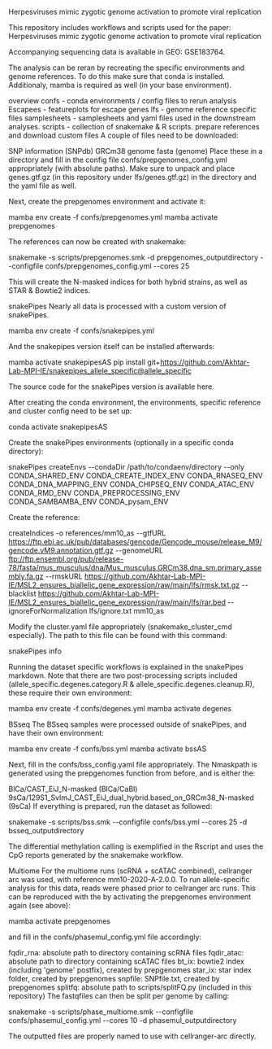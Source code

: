 Herpesviruses mimic zygotic genome activation to promote viral replication

This repository includes workflows and scripts used for the paper: Herpesviruses mimic zygotic genome activation to promote viral replication

Accompanying sequencing data is available in GEO: GSE183764.

The analysis can be reran by recreating the specific environments and genome references. To do this make sure that conda is installed. Additionaly, mamba is required as well (in your base environment).

overview
confs - conda environments / config files to rerun analysis
Escapees - featureplots for escape genes
lfs - genome reference specific files
samplesheets - samplesheets and yaml files used in the downstream analyses.
scripts - collection of snakemake & R scripts.
prepare references and download custom files
A couple of files need to be downloaded:

SNP information (SNPdb)
GRCm38 genome fasta (genome)
Place these in a directory and fill in the config file confs/prepgenomes_config.yml appropriately (with absolute paths). Make sure to unpack and place genes.gtf.gz (in this repository under lfs/genes.gtf.gz) in the directory and the yaml file as well.

Next, create the prepgenomes environment and activate it:

mamba env create -f confs/prepgenomes.yml
mamba activate prepgenomes

The references can now be created with snakemake:

snakemake -s scripts/prepgenomes.smk -d prepgenomes_outputdirectory --configfile confs/prepgenomes_config.yml --cores 25

This will create the N-masked indices for both hybrid strains, as well as STAR & Bowtie2 indices.

snakePipes
Nearly all data is processed with a custom version of snakePipes.

mamba env create -f confs/snakepipes.yml

And the snakepipes version itself can be installed afterwards:

mamba activate snakepipesAS
pip install git+https://github.com/Akhtar-Lab-MPI-IE/snakepipes_allele_specific@allele_specific

The source code for the snakePipes version is available here.

After creating the conda environment, the environments, specific reference and cluster config need to be set up:

conda activate snakepipesAS

Create the snakePipes environments (optionally in a specific conda directory):

snakePipes createEnvs --condaDir /path/to/condaenv/directory --only CONDA_SHARED_ENV CONDA_CREATE_INDEX_ENV CONDA_RNASEQ_ENV CONDA_DNA_MAPPING_ENV CONDA_CHIPSEQ_ENV CONDA_ATAC_ENV CONDA_RMD_ENV CONDA_PREPROCESSING_ENV CONDA_SAMBAMBA_ENV CONDA_pysam_ENV

Create the reference:

createIndices -o references/mm10_as --gtfURL https://ftp.ebi.ac.uk/pub/databases/gencode/Gencode_mouse/release_M9/gencode.vM9.annotation.gtf.gz --genomeURL ftp://ftp.ensembl.org/pub/release-78/fasta/mus_musculus/dna/Mus_musculus.GRCm38.dna_sm.primary_assembly.fa.gz --rmskURL https://github.com/Akhtar-Lab-MPI-IE/MSL2_ensures_biallelic_gene_expression/raw/main/lfs/rmsk.txt.gz --blacklist https://github.com/Akhtar-Lab-MPI-IE/MSL2_ensures_biallelic_gene_expression/raw/main/lfs/rar.bed --ignoreForNormalization lfs/ignore.txt mm10_as

Modify the cluster.yaml file appropriately (snakemake_cluster_cmd especially). The path to this file can be found with this command:

snakePipes info

Running the dataset specific workflows is explained in the snakePipes markdown. Note that there are two post-processing scripts included (allele_specific.degenes.category.R & allele_specific.degenes.cleanup.R), these require their own environment:

mamba env create -f confs/degenes.yml
mamba activate degenes

BSseq
The BSseq samples were processed outside of snakePipes, and have their own environment:

mamba env create -f confs/bss.yml mamba activate bssAS

Next, fill in the confs/bss_config.yaml file appropriately. The Nmaskpath is generated using the prepgenomes function from before, and is either the:

BlCa/CAST_EiJ_N-masked (BlCa/CaBl)
9sCa/129S1_SvImJ_CAST_EiJ_dual_hybrid.based_on_GRCm38_N-masked (9sCa)
If everything is prepared, run the dataset as followed:

snakemake -s scripts/bss.smk --configfile confs/bss.yml --cores 25 -d bsseq_outputdirectory

The differential methylation calling is exemplified in the Rscript and uses the CpG reports generated by the snakemake workflow.

Multiome
For the multiome runs (scRNA + scATAC combined), cellranger arc was used, with reference mm10-2020-A-2.0.0. To run allele-specific analysis for this data, reads were phased prior to cellranger arc runs. This can be reproduced with the by activating the prepgenomes environment again (see above):

mamba activate prepgenomes

and fill in the confs/phasemul_config.yml file accordingly:

fqdir_rna: absolute path to directory containing scRNA files
fqdir_atac: absolute path to directory containing scATAC files
bt_ix: bowtie2 index (including 'genome' postfix), created by prepgenomes
star_ix: star index folder, created by prepgenomes
snpfile: SNPfile.txt, created by prepgenomes
splitfq: absolute path to scripts/splitFQ.py (included in this repository)
The fastqfiles can then be split per genome by calling:

snakemake -s scripts/phase_multiome.smk --configfile confs/phasemul_config.yml --cores 10 -d phasemul_outputdirectory

The outputted files are properly named to use with cellranger-arc directly.
